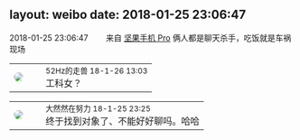 layout: weibo
date: 2018-01-25 23:06:47
---
<meta name="referrer" content="no-referrer" />

2018-01-25 23:06:47  &nbsp;&nbsp;&nbsp;&nbsp;&nbsp;&nbsp; 来自 <a href="http://app.weibo.com/t/feed/Z4AgP" rel="nofollow">坚果手机 Pro</a>
俩人都是聊天杀手，吃饭就是车祸现场 ​​​

<table style="width: 100%;">
  <tr>
    <td style="width: 40px;"><img style="border-radius:50%" src="https://tva4.sinaimg.cn/crop.0.0.180.180.50/8beaf773jw1e8qgp5bmzyj2050050aa8.jpg?KID=imgbed,tva&Expires=1624466381&ssig=5ymquCy6Nr"></td>
    <td colspan="2"><small>52Hz的走兽 18-1-26 13:03</small><br/>工科女？</td>
  </tr>
</table>

<table style="width: 100%;">
  <tr>
    <td style="width: 40px;"><img style="border-radius:50%" src="https://tvax3.sinaimg.cn/crop.0.0.1242.1242.50/6c99fe05ly8fo8opzuchnj20yi0yiwi0.jpg?KID=imgbed,tva&Expires=1624466381&ssig=FQkEmjouyP"></td>
    <td colspan="2"><small>大然然在努力 18-1-25 23:25</small><br/>终于找到对象了、不能好好聊吗。哈哈</td>
  </tr>
</table>
